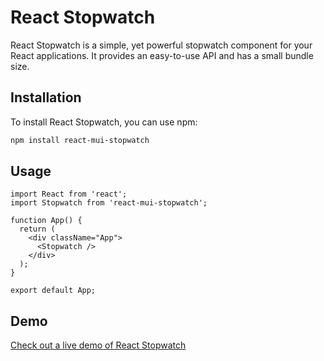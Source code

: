 # React Stopwatch

React Stopwatch is a simple, yet powerful stopwatch component for your React applications. It provides an easy-to-use API and has a small bundle size.

## Installation

To install React Stopwatch, you can use npm:

```bash
npm install react-mui-stopwatch
```

## Usage

```
import React from 'react';
import Stopwatch from 'react-mui-stopwatch';

function App() {
  return (
    <div className="App">
      <Stopwatch />
    </div>
  );
}

export default App;
```

## Demo

[Check out a live demo of React Stopwatch](https://react-stopwatch.com/)
